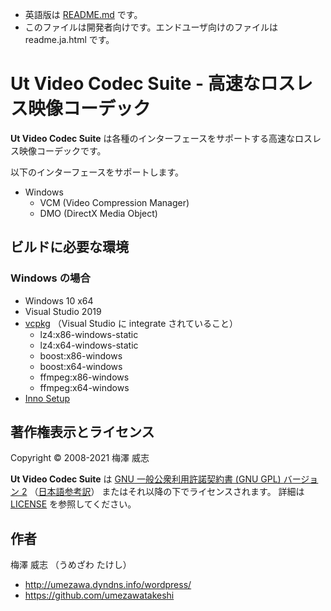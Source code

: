 - 英語版は [README.md](README.md) です。
- このファイルは開発者向けです。エンドユーザ向けのファイルは readme.ja.html です。

# Ut Video Codec Suite - 高速なロスレス映像コーデック

**Ut Video Codec Suite** は各種のインターフェースをサポートする高速なロスレス映像コーデックです。

以下のインターフェースをサポートします。

- Windows
  - VCM (Video Compression Manager)
  - DMO (DirectX Media Object)


## ビルドに必要な環境

### Windows の場合

- Windows 10 x64
- Visual Studio 2019
- [vcpkg](https://github.com/microsoft/vcpkg) （Visual Studio に integrate されていること）
  - lz4:x86-windows-static
  - lz4:x64-windows-static
  - boost:x86-windows
  - boost:x64-windows
  - ffmpeg:x86-windows
  - ffmpeg:x64-windows
- [Inno Setup](http://www.jrsoftware.org/isinfo.php)


## 著作権表示とライセンス

Copyright &copy; 2008-2021 梅澤 威志

**Ut Video Codec Suite** は [GNU 一般公衆利用許諾契約書 (GNU GPL) バージョン 2](gplv2.txt) （[日本語参考訳](gplv2.ja.utf8.txt)） またはそれ以降の下でライセンスされます。 詳細は [LICENSE](LICENSE) を参照してください。


## 作者

梅澤 威志 （うめざわ たけし）

- http://umezawa.dyndns.info/wordpress/
- https://github.com/umezawatakeshi
